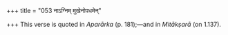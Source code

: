 +++
title = "053 नाऽग्निम् मुखेनोपधमेन्"

+++
This verse is quoted in *Aparārka* (p. 181);—and in *Mitākṣarā* (on
1.137).


